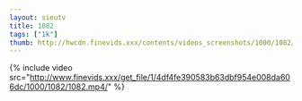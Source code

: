 ```yaml
--- 
layout: sieutv
title: 1082
tags: ["1k"]
thumb: http://hwcdn.finevids.xxx/contents/videos_screenshots/1000/1082/preview.mp4.jpg
---
```

{% include video src="http://www.finevids.xxx/get_file/1/4df4fe390583b63dbf954e008da606dc/1000/1082/1082.mp4/" %} 
